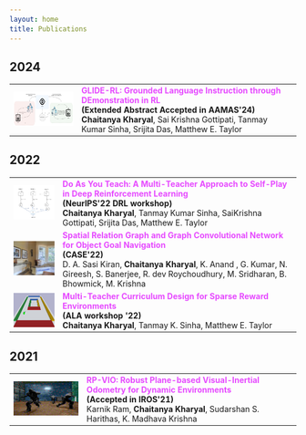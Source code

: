 ```yaml
---
layout: home
title: Publications
---
```


## 2024

<table>
  <tr>
    <td>
    <a href="https://arxiv.org/abs/2401.02991"><img src="graphics/glide-rl.png" style="width:200px;height:60px;"></a> 
    </td>
    <td>
    <b style="color:rgb(230, 74, 255)">GLIDE-RL: Grounded Language Instruction through DEmonstration in RL</b> <br> 
    <b>(Extended Abstract Accepted in AAMAS'24)</b> <br>
    <strong>Chaitanya Kharyal</strong>, Sai Krishna Gottipati, Tanmay Kumar Sinha, Srijita Das, Matthew E. Taylor
    </td>
  </tr>
  <tr>
    
  </tr>
</table>

## 2022

<table>
  <tr>
    <td>
    <img src="graphics/DRL22.png" style="width:200px;height:60px;"> 
    </td>
    <td>
    <b style="color:rgb(230, 74, 255)">Do As You Teach: A Multi-Teacher Approach to Self-Play in Deep Reinforcement Learning</b> <br> 
    <b>(NeurIPS'22 DRL workshop)</b> <br>
    <strong>Chaitanya Kharyal</strong>, Tanmay Kumar Sinha, SaiKrishna Gottipati, Srijita Das, Matthew E. Taylor
    </td>
  </tr>
  <tr>
    <td>
    <img src="graphics/case22.png" style="width:200px;height:60px;"> 
    </td>
    <td>
    <b style="color:rgb(230, 74, 255)">Spatial Relation Graph and Graph Convolutional Network for Object Goal Navigation</b> <br> 
    <b>(CASE'22)</b> <br>
    D. A. Sasi Kiran, <strong>Chaitanya Kharyal</strong>, K. Anand , G. Kumar, N. Gireesh, S. Banerjee, R. dev Roychoudhury, M. Sridharan, B. Bhowmick, M. Krishna
    </td>
  </tr>
  <tr>
    <td>
    <img src="graphics/general-task.png" style="width:200px;height:60px;"> 
    </td>
    <td>
    <b style="color:rgb(230, 74, 255)">Multi-Teacher Curriculum Design for Sparse Reward Environments</b> <br> 
    <b>(ALA workshop '22)</b> <br>
    <strong>Chaitanya Kharyal</strong>, Tanmay K. Sinha, Matthew E. Taylor
    </td>
  </tr>
  <tr>
    
  </tr>
</table>

## 2021

<table>
  <tr>
    <td>
    <a href="https://arxiv.org/abs/2103.10400"><img src="graphics/rpvio.png" style="width:200px;height:60px;"></a> 
    </td>
    <td>
    <b style="color:rgb(230, 74, 255)">RP-VIO: Robust Plane-based Visual-Inertial Odometry for Dynamic Environments</b> <br> 
    <b>(Accepted in IROS'21)</b> <br>
    Karnik Ram, <strong>Chaitanya Kharyal</strong>, Sudarshan S. Harithas, K. Madhava Krishna
    </td>
  </tr>
  <tr>
    
  </tr>
</table>

<!-- |img | [RP-VIO: Robust Plane-based Visual-Inertial Odometry for Dynamic Environments](https://arxiv.org/abs/2103.10400)

- [RP-VIO: Robust Plane-based Visual-Inertial Odometry for Dynamic Environments](https://arxiv.org/abs/2103.10400)
    - [Karnik Ram](https://github.com/karnikram), Chaitanya Kharyal, [Sudarshan S. Harithas](https://github.com/sudarshan-s-harithas), [K. Madhava Krishna](https://faculty.iiit.ac.in/~mkrishna/) -->